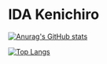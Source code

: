 # IDA Kenichiro

[![Anurag's GitHub stats](https://github-readme-stats.vercel.app/api?username=rinatz&theme=onedark)](https://github.com/anuraghazra/github-readme-stats)

[![Top Langs](https://github-readme-stats.vercel.app/api/top-langs/?username=rinatz&theme=onedark&layout=compact)](https://github.com/anuraghazra/github-readme-stats)
